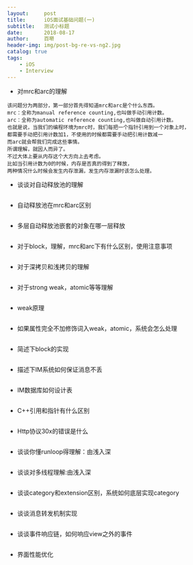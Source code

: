 ```yaml
---
layout:     post
title:      iOS面试基础问题(一)
subtitle:   测试小标题
date:       2018-08-17
author:     百啭
header-img: img/post-bg-re-vs-ng2.jpg
catalog: true
tags:
    - iOS
    - Interview
---
```


- 对mrc和arc的理解
```
该问题分为两部分，第一部分首先得知道mrc和arc是个什么东西。
mrc：全称为manual reference counting,也叫做手动引用计数。
arc：全称为automatic reference counting,也叫做自动引用计数。
也就是说，当我们的编程环境为mrc时，我们每把一个指针引用到一个对象上时，
都需要手动把引用计数加1，不使用的时候都需要手动把引用计数减一
而arc就会帮我们完成这些事情。
所谓理解，就因人而异了。
不过大体上要从内存这个大方向上去考虑。
比如当引用计数为0的时候，内存是否真的得到了释放，
两种情况什么时候会发生内存泄漏，发生内存泄漏时该怎么处理。
```

- 谈谈对自动释放池的理解
```
```

- 自动释放池在mrc和arc区别
```
```

- 多层自动释放池嵌套的对象在哪一层释放
```
```

- 对于block，理解，mrc和arc下有什么区别，使用注意事项
```
```
- 对于深拷贝和浅拷贝的理解
```
```

- 对于strong weak，atomic等等理解
```
```

- weak原理
```
```

- 如果属性完全不加修饰词入weak，atomic，系统会怎么处理
```
```

- 简述下block的实现
```
```

- 描述下IM系统如何保证消息不丢
```
```

- IM数据库如何设计表
```
```

- C++引用和指针有什么区别
```
```

- Http协议30x的错误是什么
```
```

- 谈谈你懂runloop得理解：由浅入深
```
```

- 谈谈对多线程理解:由浅入深
```
```

- 谈谈category和extension区别，系统如何底层实现category
```
```

- 谈谈消息转发机制实现
```
```

- 谈谈事件响应链，如何响应view之外的事件
```
```

- 界面性能优化
```
```
